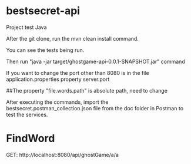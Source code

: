 # bestsecret-api
Project test Java

After the git clone, run the mvn clean install command.

You can see the tests being run.

Then run "java -jar target/ghostgame-api-0.0.1-SNAPSHOT.jar"  command

If you want to change the port other than 8080 is in the file application.properties property server.port

##The property "file.words.path" is absolute path, need to change


After executing the commands, import the bestsecret.postman_collection.json file from the doc folder in Postman to test the services.

# FindWord
GET: http://localhost:8080/api/ghostGame/a/a
